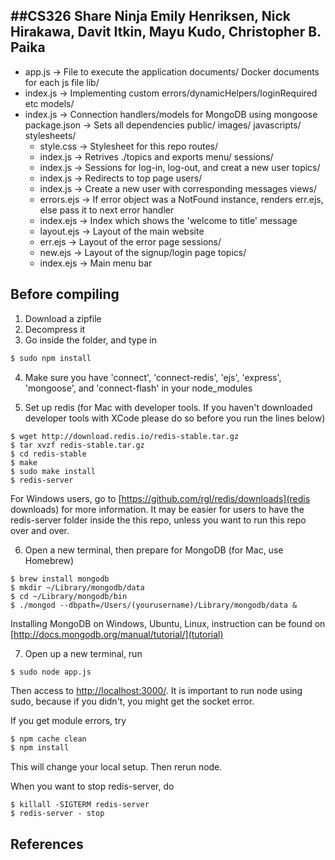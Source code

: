 ##CS326 Share Ninja
Emily Henriksen, Nick Hirakawa, Davit Itkin, Mayu Kudo, Christopher B. Paika
----------
+ app.js -> File to execute the application
documents/
  Docker documents for each js file
lib/
+ index.js -> Implementing custom errors/dynamicHelpers/loginRequired etc
models/
+ index.js -> Connection handlers/models for MongoDB using mongoose
package.json -> Sets all dependencies
public/
  images/
  javascripts/
  stylesheets/
     + style.css -> Stylesheet for this repo
routes/
  + index.js -> Retrives ./topics and exports
  menu/
  sessions/
  + index.js -> Sessions for log-in, log-out, and creat a new user
  topics/
  + index.js -> Redirects to top page
  users/
  + index.js -> Create a new user with corresponding messages
views/
  + errors.ejs -> If error object was a NotFound instance, renders err.ejs, else pass it to next error handler
  + index.ejs -> Index which shows the 'welcome to title' message
  + layout.ejs -> Layout of the main website
  + err.ejs -> Layout of the error page
  sessions/
  + new.ejs -> Layout of the signup/login page
  topics/
  + index.ejs -> Main menu bar

## Before compiling
1) Download a zipfile
2) Decompress it
3) Go inside the folder, and type in
```sh
$ sudo npm install
```
4) Make sure you have 'connect', 'connect-redis', 'ejs', 'express', 'mongoose', and 'connect-flash' in your node_modules

5) Set up redis (for Mac with developer tools. If you haven't downloaded developer tools with XCode please do so before you run the lines below)
 ```
$ wget http://download.redis.io/redis-stable.tar.gz
$ tar xvzf redis-stable.tar.gz
$ cd redis-stable
$ make
$ sudo make install
$ redis-server
 ```
 For Windows users, go to [https://github.com/rgl/redis/downloads](redis downloads) for more information. It may be easier for users to have the redis-server folder inside the this repo, unless you want to run this repo over and over.


6) Open a new terminal, then prepare for MongoDB (for Mac, use Homebrew)

```
$ brew install mongodb
$ mkdir ~/Library/mongodb/data
$ cd ~/Library/mongodb/bin
$ ./mongod --dbpath=/Users/(yourusername)/Library/mongodb/data &
```
Installing MongoDB on Windows, Ubuntu, Linux, instruction can be found on [http://docs.mongodb.org/manual/tutorial/](tutorial)

7) Open up a new terminal, run
```
$ sudo node app.js
```

Then access to 
[http://localhost:3000/](localhost:3000).
It is important to run node using sudo, because if you didn't, you might get the socket error.

If you get module errors, try

```sh
$ npm cache clean
$ npm install
```

This will change your local setup. Then rerun node.



When you want to stop redis-server, do
```
$ killall -SIGTERM redis-server
$ redis-server - stop
```

## References
